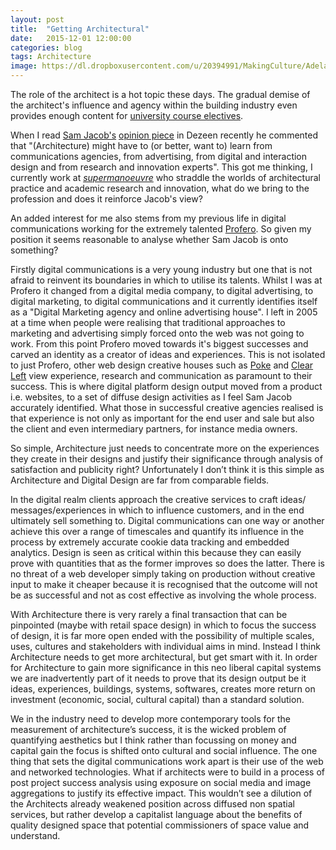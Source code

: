 ```yaml
---
layout: post
title:  "Getting Architectural"
date:   2015-12-01 12:00:00
categories: blog
tags: Architecture
image: https://dl.dropboxusercontent.com/u/20394991/MakingCulture/Adelaide_FabLab_Logo.png
---
```


The role of the architect is a hot topic these days. The gradual demise of the architect's influence and agency within the building industry even provides enough content for [university course electives](http://handbook.uts.edu.au/subjects/11503.html).


When I read [Sam Jacob's]( http://www.fashionarchitecturetaste.com/people.html) [opinion piece]( http://www.dezeen.com/2014/01/16/opinion-sam-jacob-how-architecture-can-regain-social-significance/) in Dezeen recently he commented that "(Architecture) might have to (or better, want to) learn from communications agencies, from advertising, from digital and interaction design and from research and innovation experts". This got me thinking, I currently work at [*supermanoeuvre*](http://www.supermanoeuvre.com) who straddle the worlds of architectural practice and academic research and innovation, what do we bring to the profession and does it reinforce Jacob's view?


An added interest for me also stems from my previous life in digital communications working for the extremely talented [Profero](http://www.profero.com). So given my position it seems reasonable to analyse whether Sam Jacob is onto something?


Firstly digital communications is a very young industry but one that is not afraid to reinvent its boundaries in which to utilise its talents. Whilst I was at Profero it changed from a digital media company, to digital advertising, to digital marketing, to digital communications and it currently identifies itself as a "Digital Marketing agency and online advertising house". I left in 2005 at a time when people were realising that traditional approaches to marketing and advertising simply forced onto the web was not going to work. From this point Profero moved towards it's biggest successes and carved an identity as a creator of ideas and experiences. This is not isolated to just Profero, other web design creative houses such as [Poke](http://www.pokelondon.com/) and [Clear Left](http://clearleft.com/) view experience, research and communication as paramount to their success. This is where digital platform design output moved from a product i.e. websites, to a set of diffuse design activities as I feel Sam Jacob accurately identified. What those in successful creative agencies realised is that experience is not only as important for the end user and sale but also the client and even intermediary partners, for instance media owners.


So simple, Architecture just needs to concentrate more on the experiences they create in their designs and justify their significance through analysis of satisfaction and publicity right? Unfortunately I don’t think it is this simple as Architecture and Digital Design are far from comparable fields.


In the digital realm clients approach the creative services to craft ideas/ messages/experiences in which to influence customers, and in the end ultimately sell something to. Digital communications can one way or another achieve this over a range of timescales and quantify its influence in the process by extremely accurate cookie data tracking and embedded analytics. Design is seen as critical within this because they can easily prove with quantities that as the former improves so does the latter. There is no threat of a web developer simply taking on production without creative input to make it cheaper because it is recognised that the outcome will not be as successful and not as cost effective as involving the whole process.


With Architecture there is very rarely a final transaction that can be pinpointed (maybe with retail space design) in which to focus the success of design, it is far more open ended with the possibility of multiple scales, uses, cultures and stakeholders with individual aims in mind. Instead I think Architecture needs to get more architectural, but get smart with it. In order for Architecture to gain more significance in this neo liberal capital systems we are inadvertently part of it needs to prove that its design output be it ideas, experiences, buildings, systems, softwares, creates more return on investment (economic, social, cultural capital) than a standard solution.


We in the industry need to develop more contemporary tools for the measurement of architecture’s success, it is the wicked problem of quantifying aesthetics but I think rather than focussing on money and capital gain the focus is shifted onto cultural and social influence. The one thing that sets the digital communications work apart is their use of the web and networked technologies. What if architects were to build in a process of post project success analysis using exposure on social media and image aggregations to justify its effective impact. This wouldn’t see a dilution of the Architects already weakened position across diffused non spatial services, but rather develop a capitalist language about the benefits of quality designed space that potential commissioners of space value and understand.
